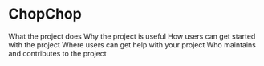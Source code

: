 # ChopChop
What the project does
Why the project is useful
How users can get started with the project
Where users can get help with your project
Who maintains and contributes to the project
